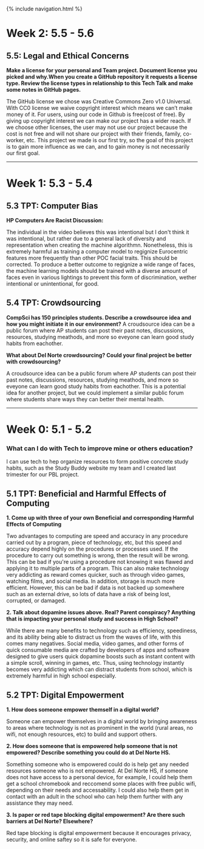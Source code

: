{% include navigation.html %}

# Week 2: 5.5 - 5.6

## 5.5: Legal and Ethical Concerns

**Make a license for your personal and Team project. Document license you picked and why.When you create a GitHub repository it requests a license type. Review the license types in relationship to this Tech Talk and make some notes in GitHub pages.**

The GitHub license we chose was Creative Commons Zero v1.0 Universal. With CC0 license we waive copyright interest which means we can’t make money of it. For users, using our code in Github is free(cost of free). By giving up copyright interest  we can make our project has a wider reach. If we choose other licenses, the user may not use our project because the cost is not free and will not share our project with their friends, family, co-worker, etc. This project we made is our first try, so the goal of this project is to gain more influence as we can, and to gain money is not necessarily our first goal. 


-----------------------------

# Week 1: 5.3 - 5.4

## 5.3 TPT: Computer Bias

**HP Computers Are Racist Discussion:**

The individual in the video believes this was intentional but I don't think it was intentional, but rather due to a general lack of diversity and representation when creating the machine algorithmn. Nonetheless, this is extremely harmful as training a computer model to regignize Eurocentric features more frequently than other POC facial traits. This should be corrected. To produce a better outcome to regignize a wide range of faces, the machine learning models should be trained with a diverse amount of faces even in various lightings to prevent this form of discrimination, wether intentional or unintentional, for good.

## 5.4 TPT: Crowdsourcing

**CompSci has 150 principles students. Describe a crowdsource idea and how you might initiate it in our environment?**
A croudsource idea can be a public forum where AP students can post their past notes, discussions, resources, studying meathods, and more so eveyone can learn good study habits from eachother.

**What about Del Norte crowdsourcing? Could your final project be better with crowdsourcing?**

A croudsource idea can be a public forum where AP students can post their past notes, discussions, resources, studying meathods, and more so eveyone can learn good study habits from eachother. This is a potential idea for another project, but we could implement a similar public forum where students share ways they can better their mental health.

-----------------------------

# Week 0: 5.1 - 5.2

### What can I do with Tech to improve mine or others education? 

I can use tech to hep organize resources to form positive concrete study habits, such as the Study Buddy website my team and I created last trimester for our PBL project.

## 5.1 TPT: Beneficial and Harmful Effects of Computing

**1. Come up with three of your own Beneficial and corresponding Harmful Effects of Computing**

Two advantages to computing are speed and accuracy in any procedure carried out by a program, piece of technology, etc, but this speed and accuracy depend highly on the procedures or processes used. If the procedure to carry out something is wrong, then the result will be wrong. This can be bad if you're using a procedure not knowing it was flawed and applying it to multiple parts of a program. This can also make technology very addicting as reward comes quicker, such as through video games, watching films, and social media. In addition, storage is much more efficient. However, this can be bad if data is not backed up somewhere such as an external drive, so lots of data have a risk of being lost, corrupted, or damaged.

**2. Talk about dopamine issues above. Real? Parent conspiracy? Anything that is impacting your personal study and success in High School?**

While there are many benefits to technology such as efficiency, speediness, and its ability being able to distract us from the waves of life, with this comes many negatives. Social media, video games, and other forms of quick consumable media are crafted by developers of apps and software designed to give users quick dopamine boosts such as instant content with a simple scroll, winning in games, etc. Thus, using technology instantly becomes very addicting which can distract students from school, which is extremely harmful in high school especially.

## 5.2 TPT: Digital Empowerment

**1. How does someone empower themself in a digital world?**

Someone can empower themselves in a digital world by bringing awareness to areas where technology is not as prominent in the world (rural areas, no wifi, not enough resources, etc) to build and support others.

**2. How does someone that is empowered help someone that is not empowered? Describe something you could do at Del Norte HS.**

Something someone who is empowered could do is help get any needed resources someone who is not empowered. At Del Norte HS, if someone does not have access to a personal device, for example, I could help them get a school chromebook and reccomend some places with free public wifi, depending on their needs and accessability. I could also help them get in contact with an adult in the school who can help them further with any assistance they may need.

**3. Is paper or red tape blocking digital empowerment? Are there such barriers at Del Norte? Elsewhere?**

Red tape blocking is digital empowerment because it encourages privacy, security, and online saftey so it is safe for everyone.
